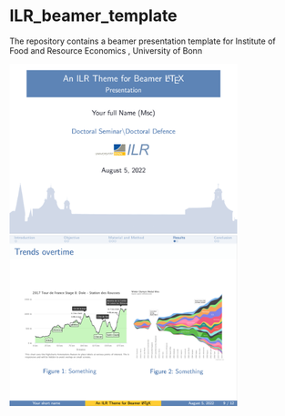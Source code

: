 # ILR_beamer_template
The repository contains a beamer presentation template for Institute of Food and Resource Economics , University of Bonn
<p float="left">
  <img src="/fig1.png" width="400" />
  <img src="/fig2.png" width="400" /> 
</p>